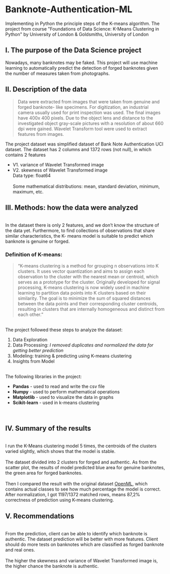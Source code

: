 # Banknote-Authentication-ML
Implementing in Python the principle steps of the K-means algorithm. The project from course "Foundations of Data Science: K-Means Clustering in Python" by University of London &amp; Goldsmiths, University of London

## I. The purpose of the Data Science project
Nowadays, many banknotes may be faked. This project will use machine learning to automatically predict the detection of forged banknotes given the number of measures taken from photographs.

## II. Description of the data
>Data were extracted from images that were taken from genuine and forged banknote- like specimens. For digitization, an industrial camera usually used for print inspection was used. The final images have 400x 400 pixels. Due to the object lens and distance to the investigated object gray-scale pictures with a resolution of about 660 dpi were gained. Wavelet Transform tool were used to extract features from images.

The project dataset was simplified dataset of Bank Note Authentication UCI dataset. The dataset has 2 columns and 1372 rows (not null), in which contains 2 features
* V1. variance of Wavelet Transformed image
* V2. skewness of Wavelet Transformed image
<br>Data type: float64</br>
<br>Some mathematical distributions: mean, standard deviation, minimum, maximum, etc.</br>

## III. Methods: how the data were analyzed
<br>In the dataset there is only 2 features, and we don’t know the structure of the data yet. Furthermore, to find collections of observations that share similar characteristics, the K- means model is suitable to predict which banknote is genuine or forged.</br>

### Definition of K-means:
>“K-means clustering is a method for grouping n observations into K clusters. It uses vector quantization and aims to assign each observation to the cluster with the nearest mean or centroid, which serves as a prototype for the cluster. Originally developed for signal processing, K-means clustering is now widely used in machine learning to partition data points into K clusters based on their similarity. The goal is to minimize the sum of squared distances between the data points and their corresponding cluster centroids, resulting in clusters that are internally homogeneous and distinct from each other.”

<br> The project followed these steps to analyze the dataset:</br>
1. Data Exploration
2. Data Processing: *I removed duplicates and normalized the data for getting better prediction*
3. Modeling: training & predicting using K-means clustering 
4. Insights from Model


<br>The following libraries in the project:
* **Pandas** - used to read and write the csv file
* **Numpy** - used to perform mathematical operations
* **Matplotlib** - used to visualize the data in graphs
* **Scikit-learn** - used in k-means clustering
</br>

## IV. Summary of the results
<br>I run the K-Means clustering model 5 times, the centroids of the clusters varied slightly, which shows that the model is stable.</br>
<br>The dataset divided into 2 clusters for forged and authentic. As from the scatter plot, the results of model predicted blue area for genuine banknotes, the green area for forged banknotes.</br>
<br>Then I compared the result with the original dataset [OpenML](https://www.openml.org/d/1462), which contains actual classes to see how much percentage the model is correct. After normalization, I got 1197/1372 matched rows, means 87,2% correctness of prediction using K-means clustering.</br>

## V. Recommendations
<br>From the prediction, client can be able to identify which banknote is authentic. The dataset prediction will be better with more features. Client should do more tests on banknotes which are classified as forged banknote and real ones.</br>
<br>The higher the skewness and variance of Wavelet Transformed image is, the higher chance the banknote is authentic.</br>

